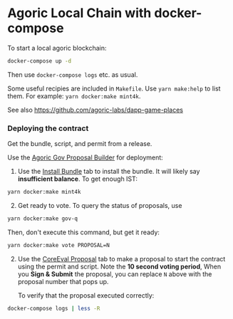 # Agoric Local Chain with docker-compose

To start a local agoric blockchain:

```sh
docker-compose up -d
```

Then use `docker-compose logs` etc. as usual.

Some useful recipies are included in `Makefile`.
Use `yarn make:help` to list them.
For example: `yarn docker:make mint4k`.

See also https://github.com/agoric-labs/dapp-game-places

### Deploying the contract

Get the bundle, script, and permit from a release.

Use the [Agoric Gov Proposal Builder](https://cosgov.org/)
for deployment:

1. Use the [Install Bundle](https://cosgov.org/?msgType=installBundle&network=local) tab to install the bundle.
   It will likely say **insufficient balance**.
   To get enough IST:

```sh
yarn docker:make mint4k
```

2. Get ready to vote. To query the status of proposals, use

```sh
yarn docker:make gov-q
```

Then, don't execute this command, but get it ready:

```sh
yarn docker:make vote PROPOSAL=N
```

2. Use the [CoreEval Proposal](https://cosgov.org/?msgType=coreEvalProposal&network=local) tab to make a proposal to
   start the contract using the permit and script.
   Note the **10 second voting period**,
   When you **Sign & Submit** the proposal, you can replace `N`
   above with the proposal number that pops up.

   To verify that the proposal executed correctly:

```sh
docker-compose logs | less -R
```


